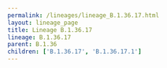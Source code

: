 ```yaml
---
permalink: /lineages/lineage_B.1.36.17.html
layout: lineage_page
title: Lineage B.1.36.17
lineage: B.1.36.17
parent: B.1.36
children: ['B.1.36.17', 'B.1.36.17.1']
---
```

